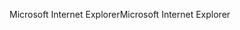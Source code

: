 <span data-ttu-id="d8185-101">Microsoft Internet Explorer</span><span class="sxs-lookup"><span data-stu-id="d8185-101">Microsoft Internet Explorer</span></span>